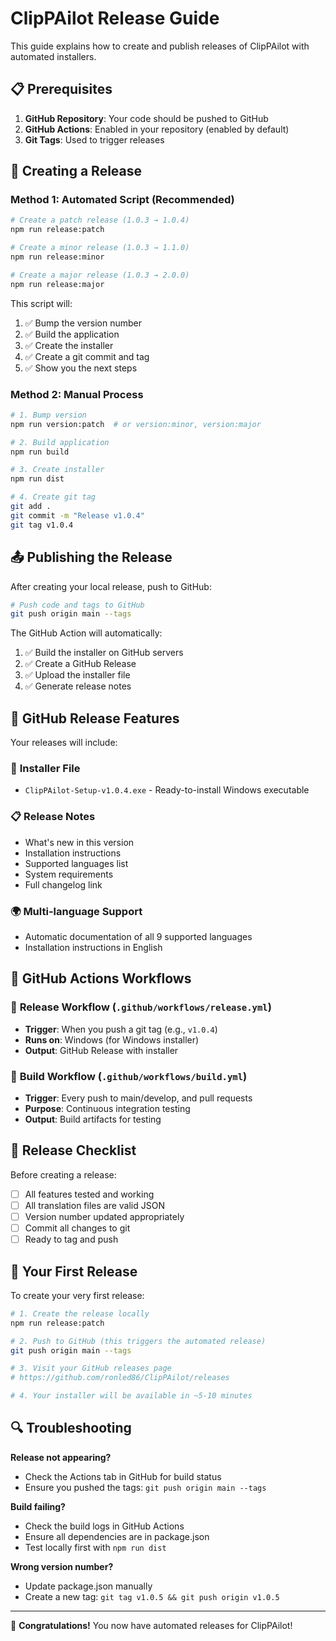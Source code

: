 # ClipPAilot Release Guide

This guide explains how to create and publish releases of ClipPAilot with automated installers.

## 📋 Prerequisites

1. **GitHub Repository**: Your code should be pushed to GitHub
2. **GitHub Actions**: Enabled in your repository (enabled by default)
3. **Git Tags**: Used to trigger releases

## 🚀 Creating a Release

### Method 1: Automated Script (Recommended)

```bash
# Create a patch release (1.0.3 → 1.0.4)
npm run release:patch

# Create a minor release (1.0.3 → 1.1.0)
npm run release:minor

# Create a major release (1.0.3 → 2.0.0)
npm run release:major
```

This script will:
1. ✅ Bump the version number
2. ✅ Build the application
3. ✅ Create the installer
4. ✅ Create a git commit and tag
5. ✅ Show you the next steps

### Method 2: Manual Process

```bash
# 1. Bump version
npm run version:patch  # or version:minor, version:major

# 2. Build application
npm run build

# 3. Create installer
npm run dist

# 4. Create git tag
git add .
git commit -m "Release v1.0.4"
git tag v1.0.4
```

## 📤 Publishing the Release

After creating your local release, push to GitHub:

```bash
# Push code and tags to GitHub
git push origin main --tags
```

The GitHub Action will automatically:
1. ✅ Build the installer on GitHub servers
2. ✅ Create a GitHub Release
3. ✅ Upload the installer file
4. ✅ Generate release notes

## 🎯 GitHub Release Features

Your releases will include:

### 📁 **Installer File**
- `ClipPAilot-Setup-v1.0.4.exe` - Ready-to-install Windows executable

### 📋 **Release Notes**
- What's new in this version
- Installation instructions
- Supported languages list
- System requirements
- Full changelog link

### 🌍 **Multi-language Support**
- Automatic documentation of all 9 supported languages
- Installation instructions in English

## 🔧 GitHub Actions Workflows

### 🚀 **Release Workflow** (`.github/workflows/release.yml`)
- **Trigger**: When you push a git tag (e.g., `v1.0.4`)
- **Runs on**: Windows (for Windows installer)
- **Output**: GitHub Release with installer

### 🔨 **Build Workflow** (`.github/workflows/build.yml`)
- **Trigger**: Every push to main/develop, and pull requests
- **Purpose**: Continuous integration testing
- **Output**: Build artifacts for testing

## 📝 Release Checklist

Before creating a release:

- [ ] All features tested and working
- [ ] All translation files are valid JSON
- [ ] Version number updated appropriately
- [ ] Commit all changes to git
- [ ] Ready to tag and push

## 🎉 Your First Release

To create your very first release:

```bash
# 1. Create the release locally
npm run release:patch

# 2. Push to GitHub (this triggers the automated release)
git push origin main --tags

# 3. Visit your GitHub releases page
# https://github.com/ronled86/ClipPAilot/releases

# 4. Your installer will be available in ~5-10 minutes
```

## 🔍 Troubleshooting

**Release not appearing?**
- Check the Actions tab in GitHub for build status
- Ensure you pushed the tags: `git push origin main --tags`

**Build failing?**
- Check the build logs in GitHub Actions
- Ensure all dependencies are in package.json
- Test locally first with `npm run dist`

**Wrong version number?**
- Update package.json manually
- Create a new tag: `git tag v1.0.5 && git push origin v1.0.5`

---

🎊 **Congratulations!** You now have automated releases for ClipPAilot!
